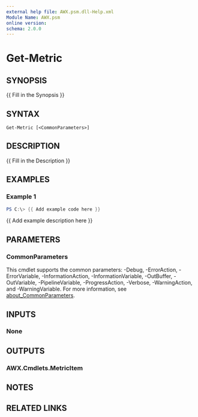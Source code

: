 ```yaml
---
external help file: AWX.psm.dll-Help.xml
Module Name: AWX.psm
online version:
schema: 2.0.0
---
```


# Get-Metric

## SYNOPSIS
{{ Fill in the Synopsis }}

## SYNTAX

```
Get-Metric [<CommonParameters>]
```

## DESCRIPTION
{{ Fill in the Description }}

## EXAMPLES

### Example 1
```powershell
PS C:\> {{ Add example code here }}
```

{{ Add example description here }}

## PARAMETERS

### CommonParameters
This cmdlet supports the common parameters: -Debug, -ErrorAction, -ErrorVariable, -InformationAction, -InformationVariable, -OutBuffer, -OutVariable, -PipelineVariable, -ProgressAction, -Verbose, -WarningAction, and -WarningVariable. For more information, see [about_CommonParameters](http://go.microsoft.com/fwlink/?LinkID=113216).

## INPUTS

### None

## OUTPUTS

### AWX.Cmdlets.MetricItem

## NOTES

## RELATED LINKS
